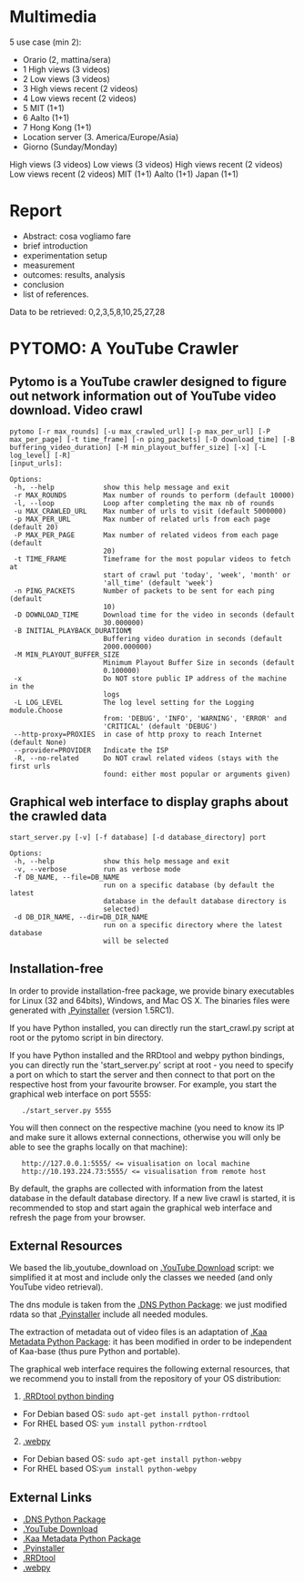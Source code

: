 # Multimedia

5 use case (min 2):
- Orario (2, mattina/sera)
- 1 High views (3 videos)
- 2 Low views (3 videos)
- 3 High views recent (2 videos)
- 4 Low views recent (2 videos)
- 5 MIT (1+1)
- 6 Aalto (1+1)
- 7 Hong Kong (1+1)
- Location server (3. America/Europe/Asia)
- Giorno (Sunday/Monday)

High views (3 videos)
Low views (3 videos)
High views recent (2 videos)
Low views recent (2 videos)
MIT (1+1)
Aalto (1+1)
Japan (1+1)

# Report
- Abstract: cosa vogliamo fare
- brief introduction
- experimentation setup
- measurement
- outcomes: results, analysis
- conclusion
- list of references.


Data to be retrieved: 0,2,3,5,8,10,25,27,28

# PYTOMO: A YouTube Crawler
Pytomo is a YouTube crawler designed to figure out network information out of
YouTube video download.
Video crawl
-----------
 ```
pytomo [-r max_rounds] [-u max_crawled_url] [-p max_per_url] [-P
max_per_page] [-t time_frame] [-n ping_packets] [-D download_time] [-B
buffering_video_duration] [-M min_playout_buffer_size] [-x] [-L log_level] [-R]
[input_urls]:

Options:
  -h, --help            show this help message and exit
  -r MAX_ROUNDS         Max number of rounds to perform (default 10000)
  -l, --loop            Loop after completing the max nb of rounds
  -u MAX_CRAWLED_URL    Max number of urls to visit (default 5000000)
  -p MAX_PER_URL        Max number of related urls from each page (default 20)
  -P MAX_PER_PAGE       Max number of related videos from each page (default
                        20)
  -t TIME_FRAME         Timeframe for the most popular videos to fetch at
                        start of crawl put 'today', 'week', 'month' or
                        'all_time' (default 'week')
  -n PING_PACKETS       Number of packets to be sent for each ping (default
                        10)
  -D DOWNLOAD_TIME      Download time for the video in seconds (default
                        30.000000)
  -B INITIAL_PLAYBACK_DURATION¶
                        Buffering video duration in seconds (default
                        2000.000000)
  -M MIN_PLAYOUT_BUFFER_SIZE
                        Minimum Playout Buffer Size in seconds (default
                        0.100000)
  -x                    Do NOT store public IP address of the machine in the
                        logs
  -L LOG_LEVEL          The log level setting for the Logging module.Choose
                        from: 'DEBUG', 'INFO', 'WARNING', 'ERROR' and
                        'CRITICAL' (default 'DEBUG')
  --http-proxy=PROXIES  in case of http proxy to reach Internet (default None)
  --provider=PROVIDER   Indicate the ISP
  -R, --no-related      Do NOT crawl related videos (stays with the first urls
                        found: either most popular or arguments given)
```

Graphical web interface to display graphs about the crawled data
----------------------------------------------------------------
 ```
start_server.py [-v] [-f database] [-d database_directory] port

Options:
  -h, --help            show this help message and exit
  -v, --verbose         run as verbose mode
  -f DB_NAME, --file=DB_NAME
                        run on a specific database (by default the latest
                        database in the default database directory is
                        selected)
  -d DB_DIR_NAME, --dir=DB_DIR_NAME
                        run on a specific directory where the latest database
                        will be selected
 ```
Installation-free
-----------------
In order to provide installation-free package, we provide binary executables
for Linux (32 and 64bits), Windows, and Mac OS X.
The binaries files were generated with [.Pyinstaller](http://www.pyinstaller.org/) (version 1.5RC1).

If you have Python installed, you can directly run the start_crawl.py script at
root or the pytomo script in bin directory.

If you have Python installed and the RRDtool and webpy python bindings, you can
directly run the 'start_server.py' script at root - you need to specify a port
on which to start the server and then connect to that port on the respective
host from your favourite browser. For example, you start the graphical web
interface on port 5555:
 ```
    ./start_server.py 5555
 ```
You will then connect on the respective machine (you need to know its IP and
make sure it allows external connections, otherwise you will only be able to
see the graphs locally on that machine):
 ```
    http://127.0.0.1:5555/ <= visualisation on local machine
    http://10.193.224.73:5555/ <= visualisation from remote host
 ```
By default, the graphs are collected with information from the latest database
in the default database directory. If a new live crawl is started, it is
recommended to stop and start again the graphical web interface and refresh the
page from your browser.

External Resources
------------------
We based the lib_youtube_download on [.YouTube Download](http://rg3.github.com/youtube-dl/) script: we simplified
it at most and include only the classes we needed (and only YouTube video retrieval).

The dns module is taken from the [.DNS Python Package](http://pypi.python.org/pypi/dnspython): we just modified rdata
so that [.Pyinstaller](http://www.pyinstaller.org) include all needed modules.

The extraction of metadata out of video files is an adaptation of [.Kaa Metadata
Python Package](http://packages.debian.org/sid/python-kaa-metadata): it has been modified in order to be independent of Kaa-base
(thus pure Python and portable).

The graphical web interface requires the following external resources, that we recommend you to install from the repository
 of your OS distribution:

1. [.RRDtool python binding](http://oss.oetiker.ch/rrdtool/download.en.html)
  * For Debian based OS: ``` sudo apt-get install python-rrdtool ```
  * For RHEL based OS: ```yum install python-rrdtool  ```
2. [.webpy](http://webpy.org/download)
  * For Debian based OS: ```sudo apt-get install python-webpy```
  * For RHEL based OS:```yum install python-webpy```

External Links
--------------

* [.DNS Python Package](http://pypi.python.org/pypi/dnspython)
* [.YouTube Download](http://rg3.github.com/youtube-dl/)
* [.Kaa Metadata Python Package](http://packages.debian.org/sid/python-kaa-metadata)
* [.Pyinstaller](http://www.pyinstaller.org/)
* [.RRDtool](http://oss.oetiker.ch/rrdtool/)
* [.webpy](http://webpy.org/)

